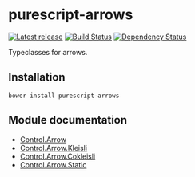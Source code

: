 # purescript-arrows

[![Latest release](http://img.shields.io/bower/v/purescript-arrows.svg)](https://github.com/purescript/purescript-arrows/releases)
[![Build Status](https://travis-ci.org/purescript/purescript-arrows.svg?branch=master)](https://travis-ci.org/purescript/purescript-arrows)
[![Dependency Status](https://www.versioneye.com/user/projects/55848c1d36386100150003d8/badge.svg?style=flat)](https://www.versioneye.com/user/projects/55848c1d36386100150003d8)

Typeclasses for arrows.

## Installation

```
bower install purescript-arrows
```

## Module documentation

- [Control.Arrow](docs/Control/Arrow.md)
- [Control.Arrow.Kleisli](docs/Control/Arrow/Kleisli.md)
- [Control.Arrow.Cokleisli](docs/Control/Arrow/Cokleisli.md)
- [Control.Arrow.Static](docs/Control/Arrow/Static.md)
